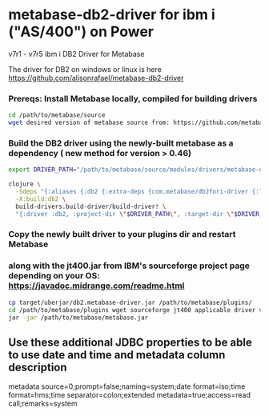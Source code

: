 # metabase-db2-driver for ibm i ("AS/400") on Power
v7r1 - v7r5 ibm i DB2 Driver for Metabase

The driver for DB2 on windows or linux is here https://github.com/alisonrafael/metabase-db2-driver

### Prereqs: Install Metabase locally, compiled for building drivers

```bash
cd /path/to/metabase/source
wget desired version of metabase source from: https://github.com/metabase/metabase/releases/xxxx...
```

### Build the DB2 driver using the newly-built metabase as a dependency ( new method for version > 0.46)

```bash
export DRIVER_PATH="/path/to/metabase/source/modules/drivers/metabase-db2-driver"

clojure \
  -Sdeps "{:aliases {:db2 {:extra-deps {com.metabase/db2fori-driver {:local/root \"$DRIVER_PATH\"}}}}}"  \
  -X:build:db2 \
  build-drivers.build-driver/build-driver! \
  "{:driver :db2, :project-dir \"$DRIVER_PATH\", :target-dir \"$DRIVER_PATH/target\"}"

```
### Copy the newly built driver to your plugins dir and restart Metabase
### along with the jt400.jar from IBM's sourceforge project page depending on your OS: https://javadoc.midrange.com/readme.html
```bash
cp target/uberjar/db2.metabase-driver.jar /path/to/metabase/plugins/
cd /path/to/metabase/plugins wget sourceforge jt400 applicable driver version (in this case 8.5): 
jar -jar /path/to/metabase/metabase.jar
```

## Use these additional JDBC properties to be able to use date and time and metadata column description

metadata source=0;prompt=false;naming=system;date format=iso;time format=hms;time separator=colon;extended metadata=true;access=read call;remarks=system

